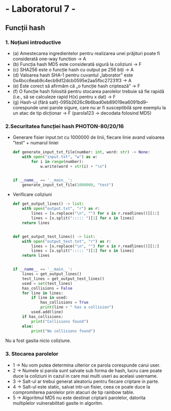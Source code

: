 # - Laboratorul 7 -

## Funcții hash

### 1. Noțiuni introductive

- (a) Amestecarea ingredientelor pentru realizarea unei prăjituri poate fi considerată one-way function -> A
- (b) Funcția hash MD5 este considerată sigură la coliziuni -> F
- (c) SHA256 este o funcție hash cu output pe 256 biți -> A
- (d) Valoarea hash SHA-1 pentru cuvantul „laborator” este 0x4bcc6eab9c4ecb9d12dcb0595e2aa5fbc27231f3 -> A
- (e) Este corect să afirmăm că „o funcție hash criptează” -> F
- (f) O funcție hash folosită pentru stocarea parolelor trebuie să fie rapidă (i.e., să se calculeze rapid H(x) pentru x
  dat) -> F
- (g) Hash-ul (fără salt)-095b2626c9b6bad0eb89019ea6091bd9–corespunde unei parole sigure, care nu ar fi susceptibilă
  spre exemplu la un atac de tip dicționar -> F (parola123 -> decodata folosind MD5)

### 2.Securitatea funcției hash PHOTON-80/20/16

- Generare fisier input.txt cu 1000000 de linii, fiecare linie avand valoarea "test" + numarul liniei
  ```python
  def generate_input_txt_file(number: int, word: str) -> None:
      with open("input.txt", "w") as w:
          for i in range(number):
              w.write(word + str(i) + "\n")
  
  
  if __name__ == '__main__':
      generate_input_txt_file(1000000, "test")
  ```

- Verificare coliziuni
  ```python
  def get_output_lines() -> list:
      with open("output.txt", "r") as r:
          lines = [x.replace("\n", "") for x in r.readlines()][1:]
          lines = [x.split("::::: ")[1] for x in lines]
      return lines
  
  
  def get_output_test_lines() -> list:
      with open("output_test.txt", "r") as r:
          lines = [x.replace("\n", "") for x in r.readlines()][1:]
          lines = [x.split("::::: ")[1] for x in lines]
      return lines
  
  
  if __name__ == '__main__':
      lines = get_output_lines()
      test_lines = get_output_test_lines()
      used = set(test_lines)
      has_collisions = False
      for line in lines:
          if line in used:
              has_collisions = True
              print(line + " has a collision")
          used.add(line)
      if has_collisions:
          print("Collisions found")
      else:
          print("No collisions found")
  ```

Nu a fost gasita nicio coliziune.

### 3. Stocarea parolelor

- 1 -> Nu vom putea determina ulterior ce parola corespunde carui user.
- 2 -> Numele si parola sunt salvate sub forma de hash, lucru care poate duce la coliziuni in cazul in care mai multi
  useri au acelasi username.
- 3 -> Salt-ul ar trebui generat aleatoriu pentru fiecare criptare in parte.
- 4 -> Salt-ul este static, salvat intr-un fisier, ceea ce poate duce la compromiterea parolelor prin atacuri de tip
  rainbow table.
- 5 -> Algoritmul MD5 nu este destinat criptarii parolelor, datorita multiplelor vulnerabilitati gasite in algoritm.
